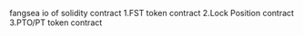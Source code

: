 fangsea io of solidity contract
1.FST token contract 
2.Lock Position contract 
3.PTO/PT token contract